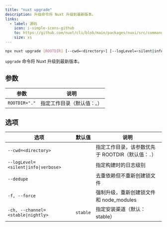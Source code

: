 ```yaml
---
title: "nuxt upgrade"
description: 升级命令将 Nuxt 升级到最新版本。
links:
  - label: 源码
    icon: i-simple-icons-github
    to: https://github.com/nuxt/cli/blob/main/packages/nuxi/src/commands/upgrade.ts
    size: xs
---
```


<!--upgrade-cmd-->
```bash [Terminal]
npx nuxt upgrade [ROOTDIR] [--cwd=<directory>] [--logLevel=<silent|info|verbose>] [--dedupe] [-f, --force] [-ch, --channel=<stable|nightly>]
```
<!--/upgrade-cmd-->

`upgrade` 命令将 Nuxt 升级到最新版本。

## 参数

<!--upgrade-args-->
参数 | 说明
--- | ---
`ROOTDIR="."` | 指定工作目录（默认值：`。`）
<!--/upgrade-args-->

## 选项

<!--upgrade-opts-->
选项 | 默认值 | 说明
--- | --- | ---
`--cwd=<directory>` |  | 指定工作目录，该参数优先于 ROOTDIR（默认值：`.`）
`--logLevel=<silent\|info\|verbose>` |  | 指定构建时的日志级别
`--dedupe` |  | 去重依赖但不重新创建锁文件
`-f, --force` |  | 强制升级，重新创建锁文件和 node_modules
`-ch, --channel=<stable\|nightly>` | `stable` | 指定安装渠道（默认：stable）
<!--/upgrade-opts-->

